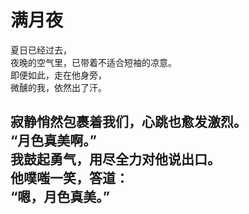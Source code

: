 # 满月夜

夏日已经过去，\
夜晚的空气里，已带着不适合短袖的凉意。\
即便如此，走在他身旁，\
微醺的我，依然出了汗。

寂静悄然包裹着我们，心跳也愈发激烈。\
“月色真美啊。”\
我鼓起勇气，用尽全力对他说出口。\
他噗嗤一笑，答道：\
“嗯，月色真美。”
<br>
<br>
<br>
<br>
<br>
<br>
<br>
<br>
<br>
<br>
<br>
<br>
<br>
<br>
<br>
<br>
<br>
<br>
<br>
---

